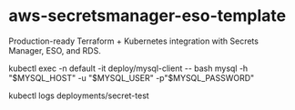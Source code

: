 # aws-secretsmanager-eso-template
Production-ready Terraform + Kubernetes integration with Secrets Manager, ESO, and RDS.


kubectl exec -n default -it deploy/mysql-client -- bash
mysql -h "$MYSQL_HOST" -u "$MYSQL_USER" -p"$MYSQL_PASSWORD"

kubectl logs deployments/secret-test 